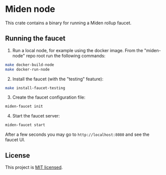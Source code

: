 # Miden node

This crate contains a binary for running a Miden rollup faucet.

## Running the faucet
1. Run a local node, for example using the docker image. From the "miden-node" repo root run the following commands:
```bash
make docker-build-node
make docker-run-node
```

2. Install the faucet (with the "testing" feature):
```bash
make install-faucet-testing
```

3. Create the faucet configuration file:
```bash
miden-faucet init
```

4. Start the faucet server:
```bash
miden-faucet start
```

After a few seconds you may go to `http://localhost:8080` and see the faucet UI.

## License
This project is [MIT licensed](../../LICENSE).
